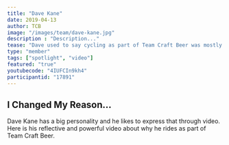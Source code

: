 ```yaml
---
title: "Dave Kane"
date: 2019-04-13
author: TCB
image: "/images/team/dave-kane.jpg"
description : "Description..."
tease: "Dave used to say cycling as part of Team Craft Beer was mostly about the beer but he's changed his reason..." 
type: "member"
tags: ["spotlight", "video"]
featured: "true"
youtubecode: "4IUFCIn9kh4"
participantid: "17891"
---
```


## I Changed My Reason...

Dave Kane has a big personality and he likes to express that through video. Here is his reflective and powerful video about why he rides as part of Team Craft Beer. 

